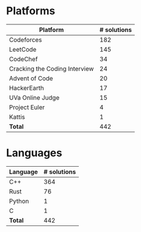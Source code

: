 # Platforms
Platform | # solutions
-------- | -----------
Codeforces | 182
LeetCode | 145
CodeChef | 34
Cracking the Coding Interview | 24
Advent of Code | 20
HackerEarth | 17
UVa Online Judge | 15
Project Euler | 4
Kattis | 1
**Total** | 442

# Languages
Language | # solutions
-------- | -----------
C++ | 364
Rust | 76
Python | 1
C | 1
**Total** | 442

